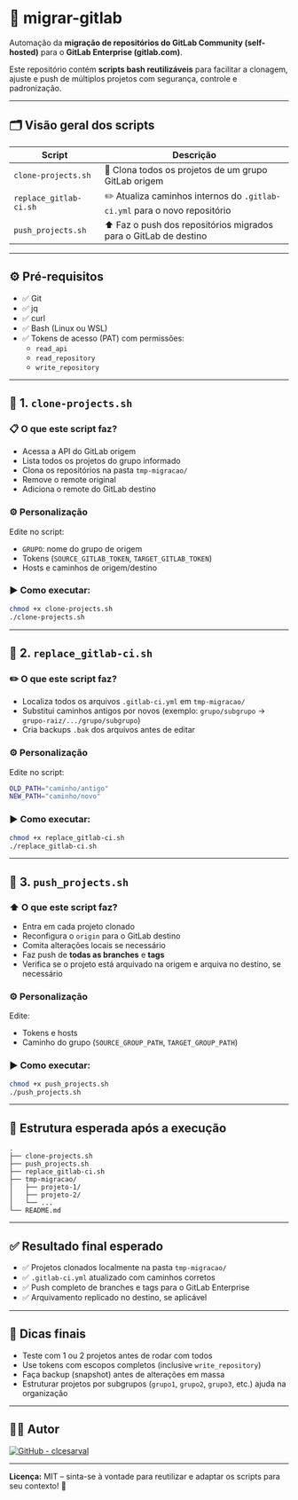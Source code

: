 # 🚀 migrar-gitlab

Automação da **migração de repositórios do GitLab Community (self-hosted)** para o **GitLab Enterprise (gitlab.com)**.

Este repositório contém **scripts bash reutilizáveis** para facilitar a clonagem, ajuste e push de múltiplos projetos com segurança, controle e padronização.

---

## 🗂️ Visão geral dos scripts

| Script                  | Descrição                                                                 |
|------------------------|---------------------------------------------------------------------------|
| `clone-projects.sh`    | 🔄 Clona todos os projetos de um grupo GitLab origem                      |
| `replace_gitlab-ci.sh` | ✏️ Atualiza caminhos internos do `.gitlab-ci.yml` para o novo repositório |
| `push_projects.sh`     | ⬆️ Faz o push dos repositórios migrados para o GitLab de destino          |

---

## ⚙️ Pré-requisitos

- ✅ Git
- ✅ jq
- ✅ curl
- ✅ Bash (Linux ou WSL)
- ✅ Tokens de acesso (PAT) com permissões:
  - `read_api`
  - `read_repository`
  - `write_repository`

---

## 🔹 1. `clone-projects.sh`

### 📋 O que este script faz?

- Acessa a API do GitLab origem
- Lista todos os projetos do grupo informado
- Clona os repositórios na pasta `tmp-migracao/`
- Remove o remote original
- Adiciona o remote do GitLab destino

### ⚙️ Personalização

Edite no script:
- `GRUPO`: nome do grupo de origem
- Tokens (`SOURCE_GITLAB_TOKEN`, `TARGET_GITLAB_TOKEN`)
- Hosts e caminhos de origem/destino

### ▶️ Como executar:

```bash
chmod +x clone-projects.sh
./clone-projects.sh
```

---

## 🔹 2. `replace_gitlab-ci.sh`

### ✏️ O que este script faz?

- Localiza todos os arquivos `.gitlab-ci.yml` em `tmp-migracao/`
- Substitui caminhos antigos por novos (exemplo: `grupo/subgrupo` → `grupo-raiz/.../grupo/subgrupo`)
- Cria backups `.bak` dos arquivos antes de editar

### ⚙️ Personalização

Edite no script:

```bash
OLD_PATH="caminho/antigo"
NEW_PATH="caminho/novo"
```

### ▶️ Como executar:

```bash
chmod +x replace_gitlab-ci.sh
./replace_gitlab-ci.sh
```

---

## 🔹 3. `push_projects.sh`

### ⬆️ O que este script faz?

- Entra em cada projeto clonado
- Reconfigura o `origin` para o GitLab destino
- Comita alterações locais se necessário
- Faz push de **todas as branches** e **tags**
- Verifica se o projeto está arquivado na origem e arquiva no destino, se necessário

### ⚙️ Personalização

Edite:
- Tokens e hosts
- Caminho do grupo (`SOURCE_GROUP_PATH`, `TARGET_GROUP_PATH`)

### ▶️ Como executar:

```bash
chmod +x push_projects.sh
./push_projects.sh
```

---

## 📁 Estrutura esperada após a execução

```
.
├── clone-projects.sh
├── push_projects.sh
├── replace_gitlab-ci.sh
├── tmp-migracao/
│   ├── projeto-1/
│   ├── projeto-2/
│   └── ...
└── README.md
```

---

## ✅ Resultado final esperado

- ✅ Projetos clonados localmente na pasta `tmp-migracao/`
- ✅ `.gitlab-ci.yml` atualizado com caminhos corretos
- ✅ Push completo de branches e tags para o GitLab Enterprise
- ✅ Arquivamento replicado no destino, se aplicável

---

## 🧠 Dicas finais

- Teste com 1 ou 2 projetos antes de rodar com todos
- Use tokens com escopos completos (inclusive `write_repository`)
- Faça backup (snapshot) antes de alterações em massa
- Estruturar projetos por subgrupos (`grupo1`, `grupo2`, `grupo3`, etc.) ajuda na organização

---

## 👨‍💻 Autor

[![GitHub - clcesarval](https://img.shields.io/badge/GitHub-clcesarval-blue?logo=github)](https://github.com/clcesarval)

---

**Licença:** MIT – sinta-se à vontade para reutilizar e adaptar os scripts para seu contexto! 🚀
